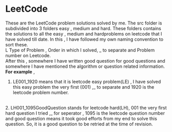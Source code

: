 # LeetCode
These are the LeetCode problem solutions solved by me. The src folder is subdivided into 3 folders easy , medium and hard. 
These folders contains the solutions to all the easy , medium and hardproblems on leetcode that I have solved till date.
In this , I have followed my own naming convention to sort these.
</br> 
L Type of Problem , Order in which I solved, _ to separate and Problem number on Leetcode.
</br>
After this , somewhere I have written good question for good questions and somewhere I have mentioned the algorithm or question related information.
</br>
**For example** , 
</br>
1. LE001_1920 means that it is leetcode easy problem(LE) , I have solved this easy problem the very first (001) ,_ to separate and 
1920 is the leetcode problem number.
</br>
2. LH001_1095GoodQuestion stands for leetcode hard(LH), 001 the very first hard question I tried ,_ for seperator , 1095 is the leetcode question number and good question means it took good efforts from my end to solve this question. So, it is a good question to be retried at the time of revision.

